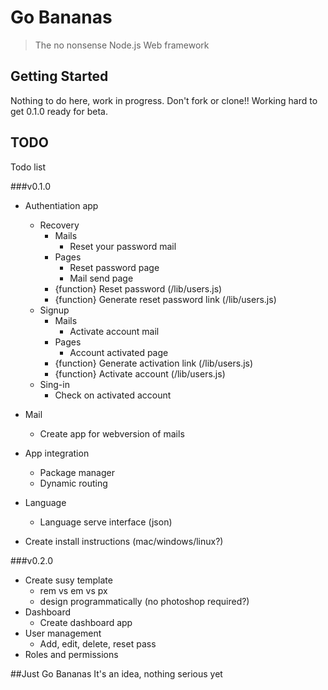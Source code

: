 Go Bananas
==========
> The no nonsense Node.js Web framework

## Getting Started
Nothing to do here, work in progress. Don't fork or clone!! Working hard to get 0.1.0 ready for beta. 

## TODO
Todo list

###v0.1.0
- Authentiation app
	- Recovery
		- Mails
			- Reset your password mail
		- Pages
			- Reset password page
			- Mail send page
		- {function} Reset password (/lib/users.js)
		- {function} Generate reset password link (/lib/users.js)
	- Signup
		- Mails
			- Activate account mail
		- Pages
			- Account activated page
		- {function} Generate activation link (/lib/users.js)
		- {function} Activate account (/lib/users.js)
	- Sing-in
		- Check on activated account
- Mail
	- Create app for webversion of mails
- App integration
	- Package manager
	- Dynamic routing
- Language
	- Language serve interface (json)

- Create install instructions (mac/windows/linux?)

###v0.2.0
- Create susy template
	- rem vs em vs px
	- design programmatically (no photoshop required?)
- Dashboard
	- Create dashboard app
- User management
	- Add, edit, delete, reset pass
- Roles and permissions

##Just Go Bananas
It's an idea, nothing serious yet